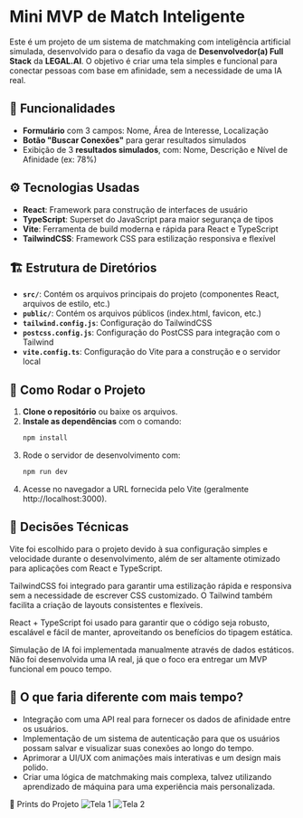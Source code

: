 # Mini MVP de Match Inteligente

Este é um projeto de um sistema de matchmaking com inteligência artificial simulada, desenvolvido para o desafio da vaga de **Desenvolvedor(a) Full Stack** da **LEGAL.AI**. O objetivo é criar uma tela simples e funcional para conectar pessoas com base em afinidade, sem a necessidade de uma IA real.

## 🧪 Funcionalidades

- **Formulário** com 3 campos: Nome, Área de Interesse, Localização
- **Botão "Buscar Conexões"** para gerar resultados simulados
- Exibição de 3 **resultados simulados**, com: Nome, Descrição e Nível de Afinidade (ex: 78%)

## ⚙️ Tecnologias Usadas

- **React**: Framework para construção de interfaces de usuário
- **TypeScript**: Superset do JavaScript para maior segurança de tipos
- **Vite**: Ferramenta de build moderna e rápida para React e TypeScript
- **TailwindCSS**: Framework CSS para estilização responsiva e flexível

## 🏗️ Estrutura de Diretórios

- **`src/`**: Contém os arquivos principais do projeto (componentes React, arquivos de estilo, etc.)
- **`public/`**: Contém os arquivos públicos (index.html, favicon, etc.)
- **`tailwind.config.js`**: Configuração do TailwindCSS
- **`postcss.config.js`**: Configuração do PostCSS para integração com o Tailwind
- **`vite.config.ts`**: Configuração do Vite para a construção e o servidor local

## 🚀 Como Rodar o Projeto

1. **Clone o repositório** ou baixe os arquivos.
2. **Instale as dependências** com o comando:
    ```bash
   npm install

3. Rode o servidor de desenvolvimento com:
    ```bash
   npm run dev

5. Acesse no navegador a URL fornecida pelo Vite (geralmente http://localhost:3000).

## 📝 Decisões Técnicas
Vite foi escolhido para o projeto devido à sua configuração simples e velocidade durante o desenvolvimento, além de ser altamente otimizado para aplicações com React e TypeScript.

TailwindCSS foi integrado para garantir uma estilização rápida e responsiva sem a necessidade de escrever CSS customizado. O Tailwind também facilita a criação de layouts consistentes e flexíveis.

React + TypeScript foi usado para garantir que o código seja robusto, escalável e fácil de manter, aproveitando os benefícios do tipagem estática.

Simulação de IA foi implementada manualmente através de dados estáticos. Não foi desenvolvida uma IA real, já que o foco era entregar um MVP funcional em pouco tempo.

## 🔮 **O que faria diferente com mais tempo?**

- Integração com uma API real para fornecer os dados de afinidade entre os usuários.
- Implementação de um sistema de autenticação para que os usuários possam salvar e visualizar suas conexões ao longo do tempo.
- Aprimorar a UI/UX com animações mais interativas e um design mais polido.
- Criar uma lógica de matchmaking mais complexa, talvez utilizando aprendizado de máquina para uma experiência mais personalizada.


📸 Prints do Projeto
![Tela 1](https://i.imgur.com/B6dRtWx.png) ![Tela 2](https://i.imgur.com/anQKUfy.png)

